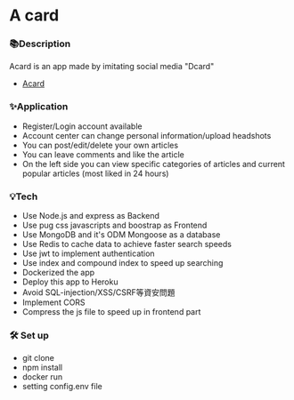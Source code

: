 # A card


### 📚Description
Acard is an app made by imitating social media "Dcard"
- [Acard](https://a-card.herokuapp.com/ "link")

### ✨Application
- Register/Login account available
- Account center can change personal information/upload headshots
- You can post/edit/delete your own articles
- You can leave comments and like the article
- On the left side you can view specific categories of articles and current popular articles (most liked in 24 hours)
<!-- - You can use the forgotten password, and a verification mail will be sent to the registered mailbox -->

### 💡Tech
- Use Node.js and express as Backend
- Use pug css javascripts and boostrap as Frontend
- Use MongoDB and it's ODM Mongoose as a database
- Use Redis to cache data to achieve faster search speeds
- Use jwt to implement authentication
- Use index and compound index to speed up searching
- Dockerized the app
- Deploy this app to Heroku
- Avoid SQL-injection/XSS/CSRF等資安問題
- Implement CORS
- Compress the js file to speed up in frontend part
<!-- - Use stripe串接金流 -->
<!-- - Use SendGrid第三方Email服務 -->

### 🛠️ Set up
- git clone
- npm install
- docker run
- setting config.env file
